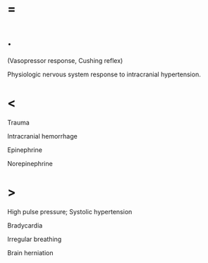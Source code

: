 # =

# .

(Vasopressor response, Cushing reflex)

Physiologic nervous system response to intracranial hypertension.

# <

Trauma

Intracranial hemorrhage

Epinephrine

Norepinephrine

# >

High pulse pressure; Systolic hypertension

Bradycardia

Irregular breathing

Brain herniation
